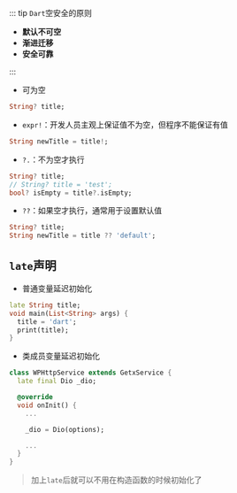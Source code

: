 ::: tip `Dart`空安全的原则

- **默认不可空**
- **渐进迁移**
- **安全可靠**

:::

- 可为空

```dart
String? title;
```

- `expr!`：开发人员主观上保证值不为空，但程序不能保证有值

```dart
String newTitle = title!;
```

- `?.`：不为空才执行

```dart
String? title;
// String? title = 'test';
bool? isEmpty = title?.isEmpty;
```

- `??`：如果空才执行，通常用于设置默认值

```dart
String? title;
String newTitle = title ?? 'default';
```

## `late`声明

- 普通变量延迟初始化

```dart
late String title;
void main(List<String> args) {
  title = 'dart';
  print(title);
}
```

- 类成员变量延迟初始化

```dart
class WPHttpService extends GetxService {
  late final Dio _dio;

  @override
  void onInit() {
    ...

    _dio = Dio(options);

    ...
  }
}
```

> 加上`late`后就可以不用在构造函数的时候初始化了
